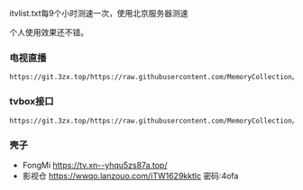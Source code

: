 itvlist.txt每9个小时测速一次，使用北京服务器测速

个人使用效果还不错。

### 电视直播
    https://git.3zx.top/https://raw.githubusercontent.com/MemoryCollection/IPTV/main/itvlist.txt
### tvbox接口
    https://git.3zx.top/https://raw.githubusercontent.com/MemoryCollection/IPTV/main/tv.json

### 壳子
- FongMi  https://tv.xn--yhqu5zs87a.top/
- 影视仓 https://wwqo.lanzouo.com/iTW1629kktlc 密码:4ofa
